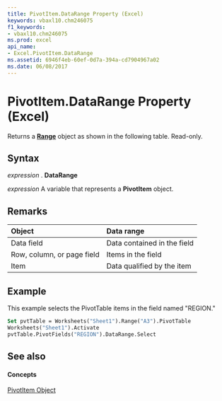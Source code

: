 ```yaml
---
title: PivotItem.DataRange Property (Excel)
keywords: vbaxl10.chm246075
f1_keywords:
- vbaxl10.chm246075
ms.prod: excel
api_name:
- Excel.PivotItem.DataRange
ms.assetid: 6946f4eb-60ef-0d7a-394a-cd7904967a02
ms.date: 06/08/2017
---
```



# PivotItem.DataRange Property (Excel)

Returns a **[Range](range-object-excel.md)** object as shown in the following table. Read-only.


## Syntax

 _expression_ . **DataRange**

 _expression_ A variable that represents a **PivotItem** object.


## Remarks





|**Object**|**Data range**|
|:-----|:-----|
|Data field|Data contained in the field|
|Row, column, or page field|Items in the field|
|Item|Data qualified by the item|

## Example

This example selects the PivotTable items in the field named "REGION."


```vb
Set pvtTable = Worksheets("Sheet1").Range("A3").PivotTable 
Worksheets("Sheet1").Activate 
pvtTable.PivotFields("REGION").DataRange.Select
```


## See also


#### Concepts


[PivotItem Object](pivotitem-object-excel.md)

